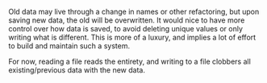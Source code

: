 Old data may live through a change in names or other refactoring, but upon saving new data, the old will be overwritten. It would nice to have more control over how data is saved, to avoid deleting unique values or only writing what is different. This is more of a luxury, and implies a lot of effort to build and maintain such a system.

For now, reading a file reads the entirety, and writing to a file clobbers all existing/previous data with the new data.